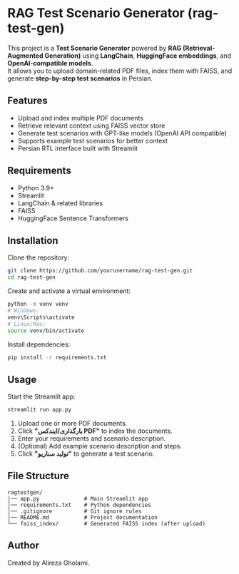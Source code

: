 # RAG Test Scenario Generator (rag-test-gen)

This project is a **Test Scenario Generator** powered by **RAG (Retrieval-Augmented Generation)** using **LangChain**, **HuggingFace embeddings**, and **OpenAI-compatible models**.  
It allows you to upload domain-related PDF files, index them with FAISS, and generate **step-by-step test scenarios** in Persian.

## Features
- Upload and index multiple PDF documents
- Retrieve relevant context using FAISS vector store
- Generate test scenarios with GPT-like models (OpenAI API compatible)
- Supports example test scenarios for better context
- Persian RTL interface built with Streamlit

## Requirements
- Python 3.9+
- Streamlit
- LangChain & related libraries
- FAISS
- HuggingFace Sentence Transformers

## Installation
Clone the repository:
```bash
git clone https://github.com/yourusername/rag-test-gen.git
cd rag-test-gen
```

Create and activate a virtual environment:
```bash
python -m venv venv
# Windows:
venv\Scripts\activate
# Linux/Mac:
source venv/bin/activate
```

Install dependencies:
```bash
pip install -r requirements.txt
```

## Usage
Start the Streamlit app:
```bash
streamlit run app.py
```

1. Upload one or more PDF documents.
2. Click **"بارگذاری/ایندکس PDF"** to index the documents.
3. Enter your requirements and scenario description.
4. (Optional) Add example scenario description and steps.
5. Click **"تولید سناریو"** to generate a test scenario.

## File Structure
```
ragtestgen/
│── app.py              # Main Streamlit app
│── requirements.txt    # Python dependencies
│── .gitignore          # Git ignore rules
│── README.md           # Project documentation
└── faiss_index/        # Generated FAISS index (after upload)
```
## Author
Created by Alireza Gholami.
